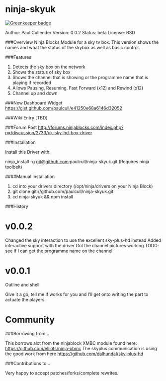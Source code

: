 ninja-skyuk
=========================

[![Greenkeeper badge](https://badges.greenkeeper.io/paulcull/ninja-skyuk.svg)](https://greenkeeper.io/)

Author: Paul Cullender
Version: 0.0.2
Status: beta
License: BSD


###Overview
Ninja Blocks Module for a sky tv box. 
This version shows the names and what the status of the skybox as well as basic control.


###Features
1. Detects the sky box on the network
2. Shows the status of sky box
3. Shows the channel that is showing or the programme name that is playing if recorded
4. Allows Pausing, Resuming, Fast Forward (x12) and Rewind (x12)
5. Channel up and down


###New Dashboard Widget
https://gist.github.com/paulcull/e41250e68a6146d32052

###Wiki Entry
[TBD]


###Forum Post
http://forums.ninjablocks.com/index.php?p=/discussion/2733/uk-sky-hd-box-driver


###Installation

Install this Driver with:

ninja_install -g git@github.com:paulcull/ninja-skyuk.git (Requires ninja toolbelt)

####Manual Installation

1. cd into your drivers directory (/opt/ninja/drivers on your Ninja Block)
2. git clone git://github.com/paulcull/ninja-skyuk.git
3. cd ninja-skyuk && npm install

###History

v0.0.2
======

Changed the sky interaction to use the excellent sky-plus-hd instead
Added interactive support with the driver
Got the channel pictures working
TODO: see if I can get the programme name on the channel


v0.0.1
======

Outline and shell

Give it a go, tell me if works for you and I'll get onto writing the part to actuate the players.


Community
=========

###Borrowing from...

This borrows alot from the ninjablock XMBC module found here: https://github.com/elliots/ninja-xbmc
The skyplus communication is using the good work from here https://github.com/dalhundal/sky-plus-hd


###Contributions to...

Very happy to accept patches/forks/complete rewrites. 

